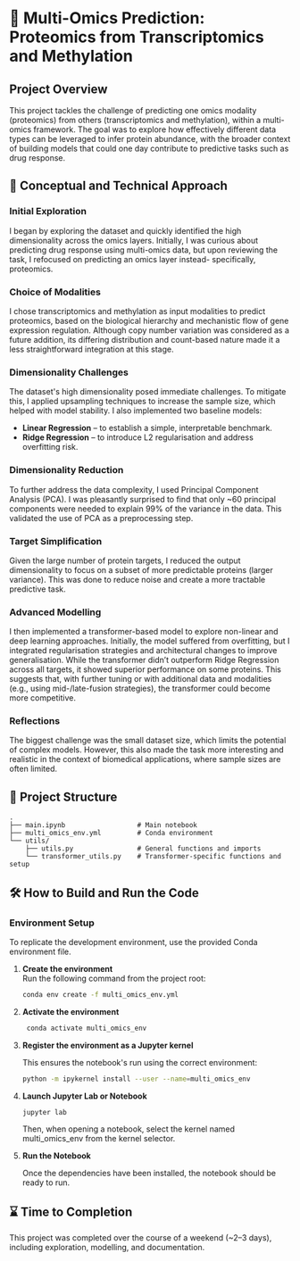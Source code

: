 # 🧬 Multi-Omics Prediction: Proteomics from Transcriptomics and Methylation 

## Project Overview

This project tackles the challenge of predicting one omics modality (proteomics) from others (transcriptomics and methylation), within a multi-omics framework. The goal was to explore how effectively different data types can be leveraged to infer protein abundance, with the broader context of building models that could one day contribute to predictive tasks such as drug response.

## 🧠 Conceptual and Technical Approach 

### Initial Exploration

I began by exploring the dataset and quickly identified the high dimensionality across the omics layers. Initially, I was curious about predicting drug response using multi-omics data, but upon reviewing the task, I refocused on predicting an omics layer instead- specifically, proteomics.

### Choice of Modalities

I chose transcriptomics and methylation as input modalities to predict proteomics, based on the biological hierarchy and mechanistic flow of gene expression regulation. Although copy number variation was considered as a future addition, its differing distribution and count-based nature made it a less straightforward integration at this stage.

### Dimensionality Challenges

The dataset's high dimensionality posed immediate challenges. To mitigate this, I applied upsampling techniques to increase the sample size, which helped with model stability. I also implemented two baseline models:

- **Linear Regression** – to establish a simple, interpretable benchmark.
- **Ridge Regression** – to introduce L2 regularisation and address overfitting risk.

### Dimensionality Reduction

To further address the data complexity, I used Principal Component Analysis (PCA). I was pleasantly surprised to find that only ~60 principal components were needed to explain 99% of the variance in the data. This validated the use of PCA as a preprocessing step.

### Target Simplification

Given the large number of protein targets, I reduced the output dimensionality to focus on a subset of more predictable proteins (larger variance). This was done to reduce noise and create a more tractable predictive task.

### Advanced Modelling

I then implemented a transformer-based model to explore non-linear and deep learning approaches. Initially, the model suffered from overfitting, but I integrated regularisation strategies and architectural changes to improve generalisation. While the transformer didn’t outperform Ridge Regression across all targets, it showed superior performance on some proteins. This suggests that, with further tuning or with additional data and modalities (e.g., using mid-/late-fusion strategies), the transformer could become more competitive.

### Reflections

The biggest challenge was the small dataset size, which limits the potential of complex models. However, this also made the task more interesting and realistic in the context of biomedical applications, where sample sizes are often limited.

## 📁 Project Structure

```text
.
├── main.ipynb                  # Main notebook
├── multi_omics_env.yml         # Conda environment
└── utils/
    ├── utils.py                # General functions and imports
    └── transformer_utils.py    # Transformer-specific functions and setup
```

## 🛠️ How to Build and Run the Code

### Environment Setup

To replicate the development environment, use the provided Conda environment file.

1. **Create the environment**  
   Run the following command from the project root:

   ```bash
   conda env create -f multi_omics_env.yml
   ```
2. **Activate the environment**

   ```bash
    conda activate multi_omics_env
   ```

3. **Register the environment as a Jupyter kernel**

   This ensures the notebook's run using the correct environment:

   ```bash
   python -m ipykernel install --user --name=multi_omics_env
   ```

4. **Launch Jupyter Lab or Notebook**

   ```bash
   jupyter lab
   ```
   Then, when opening a notebook, select the kernel named multi_omics_env from the kernel selector.

5. **Run the Notebook**

   Once the dependencies have been installed, the notebook should be ready to run.

## ⌛ Time to Completion

This project was completed over the course of a weekend (~2–3 days), including exploration, modelling, and documentation.
